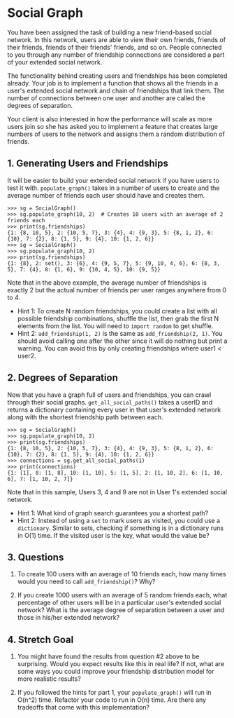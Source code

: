 # Social Graph

You have been assigned the task of building a new friend-based social network.
In this network, users are able to view their own friends, friends of their
friends, friends of their friends' friends, and so on. People connected to you
through any number of friendship connections are considered a part of your
extended social network.

The functionality behind creating users and friendships has been completed
already. Your job is to implement a function that shows all the friends in a
user's extended social network and chain of friendships that link them. The
number of connections between one user and another are called the degrees of
separation.

Your client is also interested in how the performance will scale as more users
join so she has asked you to implement a feature that creates large numbers of
users to the network and assigns them a random distribution of friends.

## 1. Generating Users and Friendships

It will be easier to build your extended social network if you have users to
test it with. `populate_graph()` takes in a number of users to create and the
average number of friends each user should have and creates them.

```cccccccccccccc
>>> sg = SocialGraph()
>>> sg.populate_graph(10, 2)  # Creates 10 users with an average of 2 friends each
>>> print(sg.friendships)
{1: {8, 10, 5}, 2: {10, 5, 7}, 3: {4}, 4: {9, 3}, 5: {8, 1, 2}, 6: {10}, 7: {2}, 8: {1, 5}, 9: {4}, 10: {1, 2, 6}}
>>> sg = SocialGraph()
>>> sg.populate_graph(10, 2)
>>> print(sg.friendships)
{1: {8}, 2: set(), 3: {6}, 4: {9, 5, 7}, 5: {9, 10, 4, 6}, 6: {8, 3, 5}, 7: {4}, 8: {1, 6}, 9: {10, 4, 5}, 10: {9, 5}}
```

Note that in the above example, the average number of friendships is exactly 2
but the actual number of friends per user ranges anywhere from 0 to 4.

- Hint 1: To create N random friendships, you could create a list with all
  possible friendship combinations, shuffle the list, then grab the first N
  elements from the list. You will need to `import random` to get shuffle.
- Hint 2: `add_friendship(1, 2)` is the same as `add_friendship(2, 1)`. You
  should avoid calling one after the other since it will do nothing but print a
  warning. You can avoid this by only creating friendships where user1 < user2.

## 2. Degrees of Separation

Now that you have a graph full of users and friendships, you can crawl through
their social graphs. `get_all_social_paths()` takes a userID and returns a
dictionary containing every user in that user's extended network along with the
shortest friendship path between each.

```
>>> sg = SocialGraph()
>>> sg.populate_graph(10, 2)
>>> print(sg.friendships)
{1: {8, 10, 5}, 2: {10, 5, 7}, 3: {4}, 4: {9, 3}, 5: {8, 1, 2}, 6: {10}, 7: {2}, 8: {1, 5}, 9: {4}, 10: {1, 2, 6}}
>>> connections = sg.get_all_social_paths(1)
>>> print(connections)
{1: [1], 8: [1, 8], 10: [1, 10], 5: [1, 5], 2: [1, 10, 2], 6: [1, 10, 6], 7: [1, 10, 2, 7]}
```

Note that in this sample, Users 3, 4 and 9 are not in User 1's extended social
network.

- Hint 1: What kind of graph search guarantees you a shortest path?
- Hint 2: Instead of using a `set` to mark users as visited, you could use a
  `dictionary`. Similar to sets, checking if something is in a dictionary runs
  in O(1) time. If the visited user is the key, what would the value be?

## 3. Questions

1. To create 100 users with an average of 10 friends each, how many times would
   you need to call `add_friendship()`? Why?

2. If you create 1000 users with an average of 5 random friends each, what
   percentage of other users will be in a particular user's extended social
   network? What is the average degree of separation between a user and those in
   his/her extended network?

## 4. Stretch Goal

1. You might have found the results from question #2 above to be surprising.
   Would you expect results like this in real life? If not, what are some ways
   you could improve your friendship distribution model for more realistic
   results?

2. If you followed the hints for part 1, your `populate_graph()` will run in
   O(n^2) time. Refactor your code to run in O(n) time. Are there any tradeoffs
   that come with this implementation?

